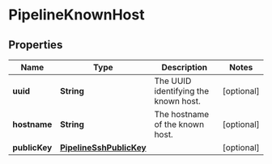 # PipelineKnownHost

## Properties
Name | Type | Description | Notes
------------ | ------------- | ------------- | -------------
**uuid** | **String** | The UUID identifying the known host. |  [optional]
**hostname** | **String** | The hostname of the known host. |  [optional]
**publicKey** | [**PipelineSshPublicKey**](PipelineSshPublicKey.md) |  |  [optional]
